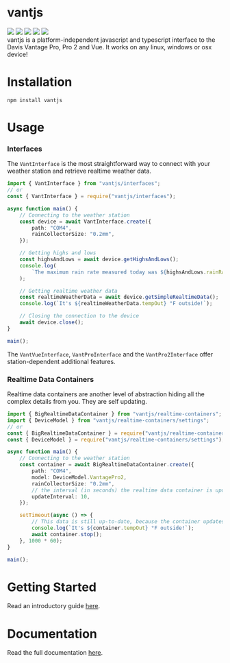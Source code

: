 # vantjs

![](https://badgen.net/npm/v/vantjs)
![](https://badgen.net/npm/dy/vantjs)
![](https://badgen.net/npm/types/vantjs)
![](https://badgen.net/npm/license/vantjs)
![](https://badgen.net/badge/documentation/available/green?icon=wiki)
<br>
vantjs is a platform-independent javascript and typescript interface to the Davis Vantage Pro, Pro 2 and Vue. It works on any linux, windows or osx device!

# Installation

```
npm install vantjs
```

# Usage

### Interfaces

The `VantInterface` is the most straightforward way to connect with your
weather station and retrieve realtime weather data.

```typescript
import { VantInterface } from "vantjs/interfaces";
// or
const { VantInterface } = require("vantjs/interfaces");

async function main() {
    // Connecting to the weather station
    const device = await VantInterface.create({
        path: "COM4",
        rainCollectorSize: "0.2mm",
    });

    // Getting highs and lows
    const highsAndLows = await device.getHighsAndLows();
    console.log(
        `The maximum rain rate measured today was ${highsAndLows.rainRate.day} in/h`
    );

    // Getting realtime weather data
    const realtimeWeatherData = await device.getSimpleRealtimeData();
    console.log(`It's ${realtimeWeatherData.tempOut} °F outside!`);

    // Closing the connection to the device
    await device.close();
}

main();
```

The `VantVueInterface`, `VantProInterface` and the `VantPro2Interface` offer station-dependent additional features.

### Realtime Data Containers

Realtime data containers are another level of abstraction hiding all the complex details from you. They are self updating.

```ts
import { BigRealtimeDataContainer } from "vantjs/realtime-containers";
import { DeviceModel } from "vantjs/realtime-containers/settings";
// or
const { BigRealtimeDataContainer } = require("vantjs/realtime-containers");
const { DeviceModel } = require("vantjs/realtime-containers/settings");

async function main() {
    // Connecting to the weather station
    const container = await BigRealtimeDataContainer.create({
        path: "COM4",
        model: DeviceModel.VantagePro2,
        rainCollectorSize: "0.2mm",
        // the interval (in seconds) the realtime data container is updated
        updateInterval: 10,
    });

    setTimeout(async () => {
        // This data is still up-to-date, because the container updates itself automatically
        console.log(`It's ${container.tempOut} °F outside!`);
        await container.stop();
    }, 1000 * 60);
}

main();
```

# Getting Started

Read an introductory guide [here](/guides/1-getting-started.md).

# Documentation

Read the full documentation [here](https://harrydehix.github.io/vantjs/).
